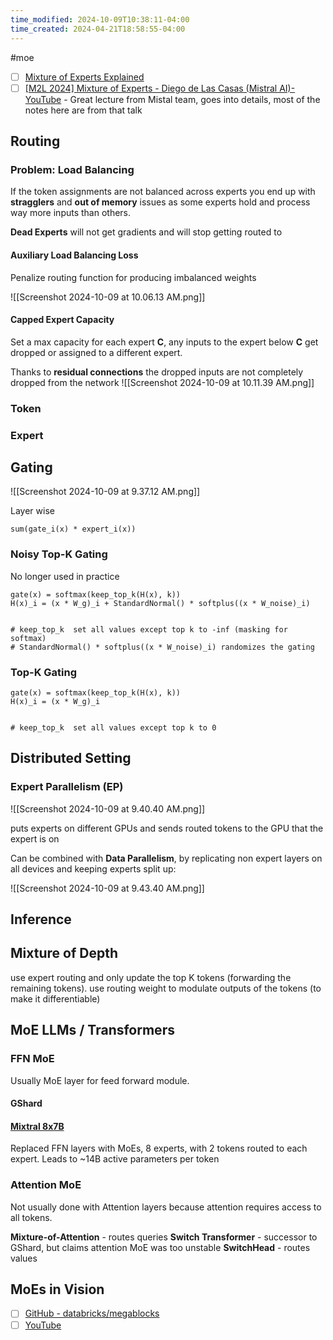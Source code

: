 ```yaml
---
time_modified: 2024-10-09T10:38:11-04:00
time_created: 2024-04-21T18:58:55-04:00
---
```

#moe

- [ ] [Mixture of Experts Explained](https://huggingface.co/blog/moe)
- [ ] [\[M2L 2024\] Mixture of Experts - Diego de Las Casas (Mistral AI)- YouTube](https://youtu.be/ayguaRDBkgQ?si=ZO9dUXX24xjOef58) - Great lecture from Mistal team, goes into details, most of the notes here are from that talk

## Routing

### Problem: Load Balancing

If the token assignments are not balanced across experts you end up with **stragglers** and **out of memory** issues as some experts hold and process way more inputs than others.

**Dead Experts** will not get gradients and will stop getting routed to

#### Auxiliary Load Balancing Loss

Penalize routing function for producing imbalanced weights

![[Screenshot 2024-10-09 at 10.06.13 AM.png]]

#### Capped Expert Capacity

Set a max capacity for each expert **C**,  any inputs to the expert below **C** get dropped or assigned to a different expert.

Thanks to **residual connections** the dropped inputs are not completely dropped from the network
![[Screenshot 2024-10-09 at 10.11.39 AM.png]]
### Token

### Expert


## Gating

![[Screenshot 2024-10-09 at 9.37.12 AM.png]]


Layer wise 

```
sum(gate_i(x) * expert_i(x))
```

### Noisy Top-K Gating

No longer used in practice

```
gate(x) = softmax(keep_top_k(H(x), k))
H(x)_i = (x * W_g)_i + StandardNormal() * softplus((x * W_noise)_i)


# keep_top_k  set all values except top k to -inf (masking for softmax)
# StandardNormal() * softplus((x * W_noise)_i) randomizes the gating
```


### Top-K Gating

```
gate(x) = softmax(keep_top_k(H(x), k))
H(x)_i = (x * W_g)_i


# keep_top_k  set all values except top k to 0
```


## Distributed Setting


### Expert Parallelism (EP)
![[Screenshot 2024-10-09 at 9.40.40 AM.png]]

puts experts on different GPUs and sends routed tokens to the GPU that the expert is on

Can be combined with **Data Parallelism**, by replicating non expert layers on all devices and keeping experts split up:

![[Screenshot 2024-10-09 at 9.43.40 AM.png]]


## Inference


## Mixture of Depth

use expert routing and only update the top K tokens (forwarding the remaining tokens). use routing weight to modulate outputs of the tokens (to make it differentiable)



## MoE LLMs / Transformers


### FFN MoE

Usually MoE layer for feed forward module.


#### GShard

#### [Mixtral 8x7B](https://youtu.be/ayguaRDBkgQ?si=XVXew1-ZxUyW0rSU&t=1228)

Replaced FFN layers with MoEs, 8 experts, with 2 tokens routed to each expert. Leads to ~14B active parameters per token

### Attention MoE

Not usually done with Attention layers because attention requires access to all tokens.

**Mixture-of-Attention** - routes queries
**Switch Transformer** - successor to GShard, but claims attention MoE was too unstable
**SwitchHead**  - routes values







## MoEs in Vision



- [ ] [GitHub - databricks/megablocks](https://github.com/databricks/megablocks)
- [ ] [YouTube](https://www.youtube.com/watch?v=1c56wxv00hI)